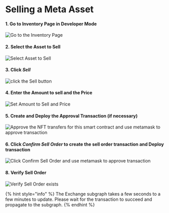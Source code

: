 # Selling a Meta Asset

#### 1. Go to Inventory Page in Developer Mode

![Go to the Inventory Page](<../../../.gitbook/assets/image (3) (1) (1) (1).png>)

#### 2. Select the Asset to Sell

![Select Asset to Sell](<../../../.gitbook/assets/image (15) (1).png>)

#### 3. Click _Sell_

![click the Sell button](<../../../.gitbook/assets/image (1).png>)

#### 4. Enter the Amount to sell and the Price

![Set Amount to Sell and Price](<../../../.gitbook/assets/image (6) (1) (1).png>)

#### 5. Create and Deploy the Approval Transaction (if necessary)

![Approve the NFT transfers for this smart contract and use metamask to approve transaction](<../../../.gitbook/assets/image (20) (1) (1) (1).png>)

#### 6. Click _Confirm Sell Order_ to create the sell order transaction and Deploy transaction

![Click Confirm Sell Order and use metamask to approve transaction](<../../../.gitbook/assets/image (13) (1) (1) (1).png>)

#### 8. Verify Sell Order&#x20;

![Verify Sell Order exists](<../../../.gitbook/assets/image (7) (1) (1).png>)

{% hint style="info" %}
The Exchange subgraph takes a few seconds to a few minutes to update. Please wait for the transaction to succeed and propagate to the subgraph.
{% endhint %}
